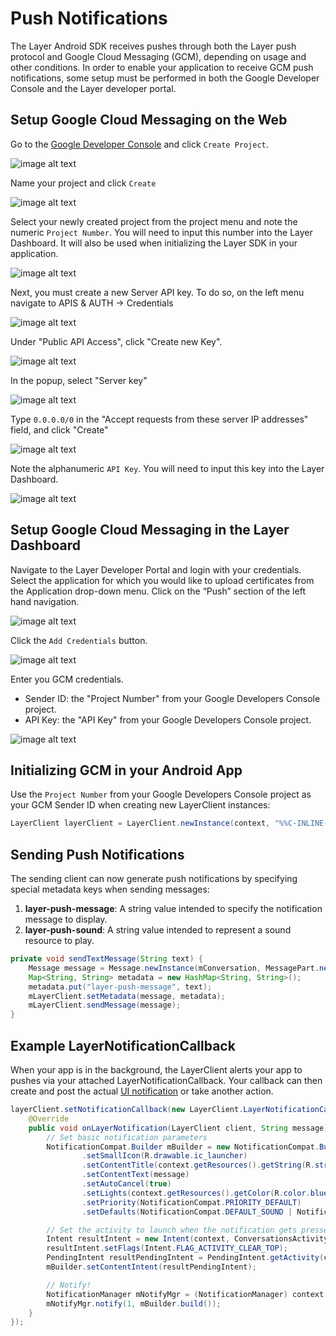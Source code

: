 # Push Notifications
The Layer Android SDK receives pushes through both the Layer push protocol and Google Cloud Messaging (GCM), depending on usage and other conditions. In order to enable your application to receive GCM push notifications, some setup must be performed in both the Google Developer Console and the Layer developer portal.

## Setup Google Cloud Messaging on the Web
Go to the [Google Developer Console](https://console.developers.google.com) and click `Create Project`.

![image alt text](android-push-0.jpg)

Name your project and click `Create`

![image alt text](android-push-1.jpg)

Select your newly created project from the project menu and note the numeric `Project Number`. You will need to input this number into the Layer Dashboard. It will also be used when initializing the Layer SDK in your application.

![image alt text](android-push-2.jpg)

Next, you must create a new Server API key. To do so, on the left menu navigate to APIS & AUTH -> Credentials

![image alt text](android-push-3.jpg)

Under "Public API Access", click "Create new Key".

![image alt text](android-push-4.jpg)

In the popup, select "Server key"

![image alt text](android-push-5.jpg)

Type `0.0.0.0/0` in the "Accept requests from these server IP addresses" field, and click "Create"

![image alt text](android-push-6.jpg)

 
Note the alphanumeric `API Key`. You will need to input this key into the Layer Dashboard.

![image alt text](android-push-7.jpg)

## Setup Google Cloud Messaging in the Layer Dashboard

Navigate to the Layer Developer Portal and login with your credentials. Select the application for which you would like to upload certificates from the Application drop-down menu. Click on the “Push” section of the left hand navigation.

![image alt text](android-push-8.jpg)

Click the `Add Credentials` button. 

![image alt text](android-push-9.jpg)

Enter you GCM credentials. 

  * Sender ID: the "Project Number" from your Google Developers Console project.
  * API Key: the "API Key" from your Google Developers Console project.

![image alt text](android-push-10.jpg)

## Initializing GCM in your Android App
Use the `Project Number` from your Google Developers Console project as your GCM Sender ID when creating new LayerClient instances:

``` java
LayerClient layerClient = LayerClient.newInstance(context, "%%C-INLINE-APPID%%", "GCM ID");
```

## Sending Push Notifications
The sending client can now generate push notifications by specifying special metadata keys when sending messages:

   1. **layer-push-message**: A string value intended to specify the notification message to display.
   2. **layer-push-sound**: A string value intended to represent a sound resource to play.

``` java
private void sendTextMessage(String text) {
    Message message = Message.newInstance(mConversation, MessagePart.newInstance("text/plain", text.getBytes()));
    Map<String, String> metadata = new HashMap<String, String>();
    metadata.put("layer-push-message", text);
    mLayerClient.setMetadata(message, metadata);
    mLayerClient.sendMessage(message);
}
```

## Example LayerNotificationCallback

When your app is in the background, the LayerClient alerts your app to pushes via your attached LayerNotificationCallback.  Your callback can then create and post the actual [UI notification](http://developer.android.com/guide/topics/ui/notifiers/notifications.html) or take another action.

``` java
layerClient.setNotificationCallback(new LayerClient.LayerNotificationCallback() {
    @Override
    public void onLayerNotification(LayerClient client, String message) {
        // Set basic notification parameters
        NotificationCompat.Builder mBuilder = new NotificationCompat.Builder(context)
                .setSmallIcon(R.drawable.ic_launcher)
                .setContentTitle(context.getResources().getString(R.string.app_name))
                .setContentText(message)
                .setAutoCancel(true)
                .setLights(context.getResources().getColor(R.color.blue), 100, 1900)
                .setPriority(NotificationCompat.PRIORITY_DEFAULT)
                .setDefaults(NotificationCompat.DEFAULT_SOUND | NotificationCompat.DEFAULT_VIBRATE);

        // Set the activity to launch when the notification gets pressed
        Intent resultIntent = new Intent(context, ConversationsActivity.class);
        resultIntent.setFlags(Intent.FLAG_ACTIVITY_CLEAR_TOP);
        PendingIntent resultPendingIntent = PendingIntent.getActivity(context, 0, resultIntent, PendingIntent.FLAG_CANCEL_CURRENT);
        mBuilder.setContentIntent(resultPendingIntent);

        // Notify!
        NotificationManager mNotifyMgr = (NotificationManager) context.getSystemService(Context.NOTIFICATION_SERVICE);
        mNotifyMgr.notify(1, mBuilder.build());
    }
});
```
